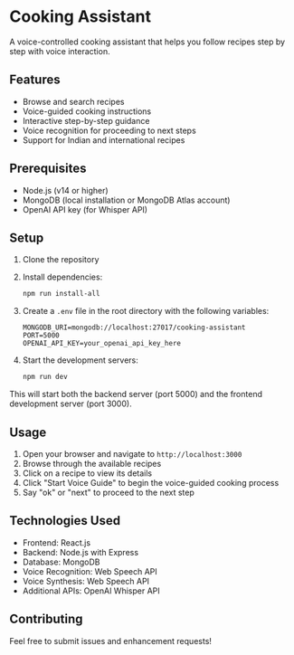 # Cooking Assistant

A voice-controlled cooking assistant that helps you follow recipes step by step with voice interaction.

## Features

- Browse and search recipes
- Voice-guided cooking instructions
- Interactive step-by-step guidance
- Voice recognition for proceeding to next steps
- Support for Indian and international recipes

## Prerequisites

- Node.js (v14 or higher)
- MongoDB (local installation or MongoDB Atlas account)
- OpenAI API key (for Whisper API)

## Setup

1. Clone the repository
2. Install dependencies:
   ```bash
   npm run install-all
   ```

3. Create a `.env` file in the root directory with the following variables:
   ```
   MONGODB_URI=mongodb://localhost:27017/cooking-assistant
   PORT=5000
   OPENAI_API_KEY=your_openai_api_key_here
   ```

4. Start the development servers:
   ```bash
   npm run dev
   ```

This will start both the backend server (port 5000) and the frontend development server (port 3000).

## Usage

1. Open your browser and navigate to `http://localhost:3000`
2. Browse through the available recipes
3. Click on a recipe to view its details
4. Click "Start Voice Guide" to begin the voice-guided cooking process
5. Say "ok" or "next" to proceed to the next step

## Technologies Used

- Frontend: React.js
- Backend: Node.js with Express
- Database: MongoDB
- Voice Recognition: Web Speech API
- Voice Synthesis: Web Speech API
- Additional APIs: OpenAI Whisper API

## Contributing

Feel free to submit issues and enhancement requests! 